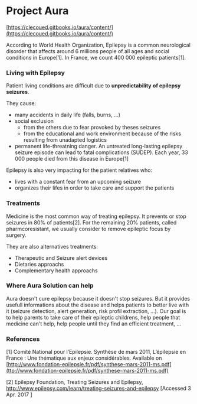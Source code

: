 # Project Aura

[https://clecoued.gitbooks.io/aura/content/](https://clecoued.gitbooks.io/aura/content/)

According to World Health Organization, Epilepsy is a common neurological disorder that affects around 6 millions people of all ages and social conditions in Europe\[1\]. In France, we count 400 000 epileptic patients\[1\].

### Living with Epilepsy

Patient living conditions are difficult due to **unpredictability** **of epilepsy seizures**.

They cause:

* many accidents in daily life \(falls, burns, ...\)
* social exclusion
  * from the others due to fear provoked by theses seizures
  * from the educational and work environment because of the risks resulting from unadapted logistics 
* permanent life-threatning danger. An untreated long-lasting epilepsy seizure episode can lead to fatal complications \(SUDEP\). Each year, 33 000 people died from this disease in Europe\[1\]

Epilepsy is also very impacting for the patient relatives who:

* lives with a constant fear from an upcoming seizure 
* organizes their lifes in order to take care and support the patients 

### Treatments

Medicine is the most common way of treating epilepsy. It prevents or stop seizures in 80% of patients\[2\]. For the remaining 20% patients, called pharmcoresistant, we usually consider to remove epileptic focus by surgery.

They are also alternatives treatments:

* Therapeutic and Seizure alert devices
* Dietaries approachs 
* Complementary health approachs 

### Where Aura Solution can help

Aura doesn't cure epilepsy because it doesn't stop seizures. But it provides usefull informations about the disease and helps patients to better live with it \(seizure detection, alert generation, risk profil extraction, ...\). Our goal is to help parents to take care of their epileptic childrens, help people that medicine can't help, help people until they find an efficient treatment, ...

### References

\[1\] Comité National pour l’Epilepsie. Synthèse de mars 2011, L’épilepsie en France : Une thématique aux enjeux considérables. Available on [http://www.fondation-epilepsie.fr/pdf/synthese-mars-2011-ms.pdf](ttp://www.fondation-epilepsie.fr/pdf/synthese-mars-2011-ms.pdf)

\[2\] Epilepsy Foundation, Treating Seizures and Epilepsy, http://www.epilepsy.com/learn/treating-seizures-and-epilepsy \[Accessed 3 Apr. 2017 \]

